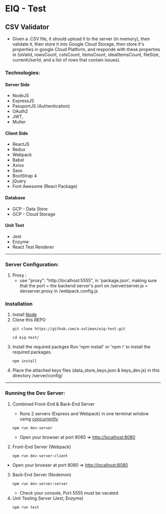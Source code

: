 # EIQ - Test

## CSV Validator

- Given a .CSV file, it should upload it to the server (in memory), then validate it, then store it into Google Cloud Storage, then store it's properties in google Cloud Platform, and responde with these properties ie (isValid, rowsCount, colsCount, itemsCount, idealItemsCount, fileSize, currentUserId, and a list of rows that contain issues).

### Technologies:

#### Server Side

- NodeJS
- ExpressJS
- PassportJS (Authentication)
- OAuth2
- JWT,
- Multer

#### Client Side

- ReactJS
- Redux
- Webpack
- Babel
- Axios
- Sass
- BootStrap 4
- jQuery
- Font Awesome (React Package)

#### Database

- GCP - Data Store
- GCP - Cloud Storage

#### Unit Test

- Jest
- Enzyme
- React Test Renderer

---

### Server Configuration:

1. Proxy :
   - use "proxy": "http://localhost:5555", in 'package.json', making sure that the port = the backend server's port on /server/server.js = devserver.proxy in /webpack.config.js

### Installation

1. Install [Node](https://nodejs.org/en/)
2. Clone this REPO
   ```
   git clone https://github.com/a-soliman/eiq-test.git
   ```
   ```
   cd eiq-test/
   ```
3. Install the required packges
   Run 'npm install' or 'npm i' to install the required packages.
   ```
   npm install
   ```
4. Place the attached keys files (data_store_keys.json & keys_dev.js) in this directory /server/config/

---

### Running the Dev Server:

1. Combined Front-End & Back-End Server

   - Runs 2 servers (Express and Webpack) in one terminal window using [concurrently](https://www.npmjs.com/package/concurrently)

   ```
   npm run dev-server
   ```

   - Open your browser at port 8080 => [http://localhost:8080](http://localhost:8080)

2. Front-End Server (Webpack)
   ```
   npm run dev-server:client
   ```

- Open your browser at port 8080 => [http://localhost:8080](http://localhost:8080)

3. Back-End Server (Nodemon)
   ```
   npm run dev-server:server
   ```
   - Check your console, Port 5555 must be vacated
4. Unit Testing Server (Jest, Enzyme)
   ```
   npm run test
   ```
